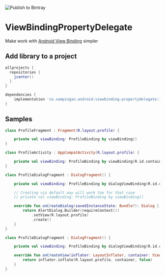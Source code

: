 ![Publish to Bintray](https://github.com/sampingantech/ViewBindingPropertyDelegate/workflows/Publish%20to%20Bintray/badge.svg?branch=master&event=push)

# ViewBindingPropertyDelegate

Make work with [Android View Binding](https://developer.android.com/topic/libraries/view-binding) simpler

## Add library to a project

```groovy
allprojects {
  repositories {
    jcenter()
  }
}

dependencies {
    implementation 'co.sampingan.android:viewbinding-propertydelegate:1.0.0-beta1'
}
```

## Samples

```kotlin
class ProfileFragment : Fragment(R.layout.profile) {

    private val viewBinding: ProfileBinding by viewBinding()
}
```

```kotlin
class ProfileActivity : AppCompatActivity(R.layout.profile) {

    private val viewBinding: ProfileBinding by viewBinding(R.id.container)
}
```

```kotlin
class ProfileDialogFragment : DialogFragment() {

    private val viewBinding: ProfileBinding by dialogViewBinding(R.id.container)

    // Creating via default way will work too for that case
    // private val viewBinding: ProfileBinding by viewBinding()

    override fun onCreateDialog(savedInstanceState: Bundle?): Dialog {
        return AlertDialog.Builder(requireContext())
            .setView(R.layout.profile)
            .create()
    }
}
```

```kotlin
class ProfileDialogFragment : DialogFragment() {

    private val viewBinding: ProfileBinding by dialogViewBinding(R.id.container)

    override fun onCreateView(inflater: LayoutInflater, container: ViewGroup?, savedInstanceState: Bundle?): View? {
        return inflater.inflate(R.layout.profile, container, false)
    }
}
```

